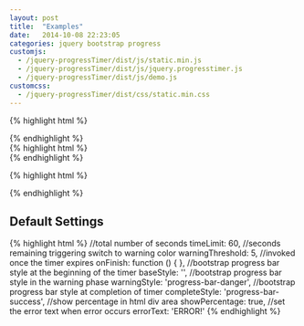 ```yaml
---
layout: post
title:  "Examples"
date:   2014-10-08 22:23:05
categories: jquery bootstrap progress
customjs:
  - /jquery-progressTimer/dist/js/static.min.js
  - /jquery-progressTimer/dist/js/jquery.progresstimer.js
  - /jquery-progressTimer/dist/js/demo.js
customcss:
  - /jquery-progressTimer/dist/css/static.min.css
---
```


<div class="loading-progress-1"></div>

{% highlight html %}
<div class="loading-progress-1"></div>
<script>
    var progress1 = $(".loading-progress-1").progressTimer({
        timeLimit: 10,
        onFinish: function () {
            alert('completed!');
        }
    });
    $.ajax({
        url: "http://localhost/"
    }).error(function () {
        progress1.progressTimer('error', {
            errorText: 'ERROR!',
            onFinish: function () {
                alert('There was an error processing your information!');
            }
        });
    }).done(function () {
        progress1.progressTimer('complete');
    });
</script>
{% endhighlight %}

<div class="loading-progress-2"></div>
{% highlight html %}
<div class="loading-progress-2"></div>
<script>
    var progress2 = $(".loading-progress-2").progressTimer({
        timeLimit: 30
    });
    $.ajax({
        url: "http://www.github.com/"
    }).error(function () {
        progress2.progressTimer('error', {
            errorText: 'Cannot connect to github',
            onFinish: function () {
                alert('Cannot connect to github!');
            }
        });
    }).done(function () {
        progress2.progressTimer('complete', {
            onFinish: function () {
                alert('With new completion!');
            }
        });
    });
</script>
{% endhighlight %}

<div class="loading-progress-3"></div>

{% highlight html %}
<div class="loading-progress-3"></div>
<script>
    var progress3 = $(".loading-progress-3").progressTimer({
        timeLimit: 30
    });
    $.ajax({
        url: "https://api.github.com/users/octocat/orgs"
    }).error(function () {
        progress3.progressTimer('error', {
            errorText: 'Cannot connect to github api',
            onFinish: function () {
                console.log('3 - Cannot connect to github api');
            }
        });
    }).done(function () {
        progress3.progressTimer('complete', {
            onFinish: function () {
                var successText = '3 - Connected successfully to github api';
                console.log(successText);
                var glyph = $('<span></span>').addClass('glyphicon glyphicon-ok');
                $(".loading-progress-3").append($('<p></p>').append(glyph).append(' ' + successText));
            }
        });
    });
</script>
{% endhighlight %}

## Default Settings
{% highlight html %}
//total number of seconds
timeLimit: 60,
//seconds remaining triggering switch to warning color
warningThreshold: 5,
//invoked once the timer expires
onFinish: function () {
},
//bootstrap progress bar style at the beginning of the timer
baseStyle: '',
//bootstrap progress bar style in the warning phase
warningStyle: 'progress-bar-danger',
//bootstrap progress bar style at completion of timer
completeStyle: 'progress-bar-success',
//show percentage in html div area
showPercentage: true,
//set the error text when error occurs
errorText: 'ERROR!'
{% endhighlight %}